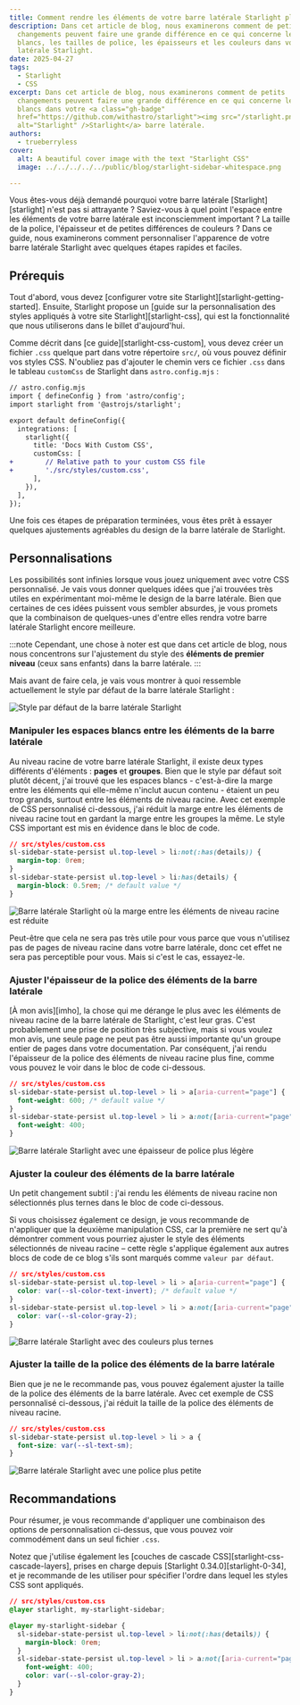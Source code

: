```yaml
---
title: Comment rendre les éléments de votre barre latérale Starlight plus attrayants
description: Dans cet article de blog, nous examinerons comment de petits
  changements peuvent faire une grande différence en ce qui concerne les espaces
  blancs, les tailles de police, les épaisseurs et les couleurs dans votre barre
  latérale Starlight.
date: 2025-04-27
tags:
  - Starlight
  - CSS
excerpt: Dans cet article de blog, nous examinerons comment de petits
  changements peuvent faire une grande différence en ce qui concerne les espaces
  blancs dans votre <a class="gh-badge"
  href="https://github.com/withastro/starlight"><img src="/starlight.png"
  alt="Starlight" />Starlight</a> barre latérale.
authors:
  - trueberryless
cover:
  alt: A beautiful cover image with the text "Starlight CSS"
  image: ../../../../../public/blog/starlight-sidebar-whitespace.png

---
```


Vous êtes-vous déjà demandé pourquoi votre barre latérale \[Starlight]\[starlight] n'est pas si attrayante ? Saviez-vous à quel point l'espace entre les éléments de votre barre latérale est inconsciemment important ? La taille de la police, l'épaisseur et de petites différences de couleurs ? Dans ce guide, nous examinerons comment personnaliser l'apparence de votre barre latérale Starlight avec quelques étapes rapides et faciles.

## Prérequis

Tout d'abord, vous devez \[configurer votre site Starlight]\[starlight-getting-started]. Ensuite, Starlight propose un \[guide sur la personnalisation des styles appliqués à votre site Starlight]\[starlight-css], qui est la fonctionnalité que nous utiliserons dans le billet d'aujourd'hui.

Comme décrit dans \[ce guide]\[starlight-css-custom], vous devez créer un fichier `.css` quelque part dans votre répertoire `src/`, où vous pouvez définir vos styles CSS. N'oubliez pas d'ajouter le chemin vers ce fichier `.css` dans le tableau `customCss` de Starlight dans `astro.config.mjs` :

```diff lang="js"
// astro.config.mjs
import { defineConfig } from 'astro/config';
import starlight from '@astrojs/starlight';

export default defineConfig({
  integrations: [
    starlight({
      title: 'Docs With Custom CSS',
      customCss: [
+        // Relative path to your custom CSS file
+        './src/styles/custom.css',
      ],
    }),
  ],
});
```

Une fois ces étapes de préparation terminées, vous êtes prêt à essayer quelques ajustements agréables du design de la barre latérale de Starlight.

## Personnalisations

Les possibilités sont infinies lorsque vous jouez uniquement avec votre CSS personnalisé. Je vais vous donner quelques idées que j'ai trouvées très utiles en expérimentant moi-même le design de la barre latérale. Bien que certaines de ces idées puissent vous sembler absurdes, je vous promets que la combinaison de quelques-unes d'entre elles rendra votre barre latérale Starlight encore meilleure.

:::note
Cependant, une chose à noter est que dans cet article de blog, nous nous concentrons sur l'ajustement du style des **éléments de premier niveau** (ceux sans enfants) dans la barre latérale.
:::

Mais avant de faire cela, je vais vous montrer à quoi ressemble actuellement le style par défaut de la barre latérale Starlight :

![Style par défaut de la barre latérale Starlight](../../../../assets/sidebar-css/no-css.png)

### Manipuler les espaces blancs entre les éléments de la barre latérale

Au niveau racine de votre barre latérale Starlight, il existe deux types différents d'éléments : **pages** et **groupes**. Bien que le style par défaut soit plutôt décent, j'ai trouvé que les espaces blancs - c'est-à-dire la marge entre les éléments qui elle-même n'inclut aucun contenu - étaient un peu trop grands, surtout entre les éléments de niveau racine. Avec cet exemple de CSS personnalisé ci-dessous, j'ai réduit la marge entre les éléments de niveau racine tout en gardant la marge entre les groupes la même. Le style CSS important est mis en évidence dans le bloc de code.

```css {3} showLineNumbers=false
// src/styles/custom.css
sl-sidebar-state-persist ul.top-level > li:not(:has(details)) {
  margin-top: 0rem;
}
sl-sidebar-state-persist ul.top-level > li:has(details) {
  margin-block: 0.5rem; /* default value */
}
```

![Barre latérale Starlight où la marge entre les éléments de niveau racine est réduite](../../../../assets/sidebar-css/whitespaces.png)

Peut-être que cela ne sera pas très utile pour vous parce que vous n'utilisez pas de pages de niveau racine dans votre barre latérale, donc cet effet ne sera pas perceptible pour vous. Mais si c'est le cas, essayez-le.

### Ajuster l'épaisseur de la police des éléments de la barre latérale

\[À mon avis]\[imho], la chose qui me dérange le plus avec les éléments de niveau racine de la barre latérale de Starlight, c'est leur gras. C'est probablement une prise de position très subjective, mais si vous voulez mon avis, une seule page ne peut pas être aussi importante qu'un groupe entier de pages dans votre documentation. Par conséquent, j'ai rendu l'épaisseur de la police des éléments de niveau racine plus fine, comme vous pouvez le voir dans le bloc de code ci-dessous.

```css {6} showLineNumbers=false
// src/styles/custom.css
sl-sidebar-state-persist ul.top-level > li > a[aria-current="page"] {
  font-weight: 600; /* default value */
}
sl-sidebar-state-persist ul.top-level > li > a:not([aria-current="page"]) {
  font-weight: 400;
}
```

![Barre latérale Starlight avec une épaisseur de police plus légère](../../../../assets/sidebar-css/font-weight.png)

### Ajuster la couleur des éléments de la barre latérale

Un petit changement subtil : j'ai rendu les éléments de niveau racine non sélectionnés plus ternes dans le bloc de code ci-dessous.

Si vous choisissez également ce design, je vous recommande de n'appliquer que la deuxième manipulation CSS, car la première ne sert qu'à démontrer comment vous pourriez ajuster le style des éléments sélectionnés de niveau racine – cette règle s'applique également aux autres blocs de code de ce blog s'ils sont marqués comme `valeur par défaut`.

```css {6} showLineNumbers=false
// src/styles/custom.css
sl-sidebar-state-persist ul.top-level > li > a[aria-current="page"] {
  color: var(--sl-color-text-invert); /* default value */
}
sl-sidebar-state-persist ul.top-level > li > a:not([aria-current="page"]) {
  color: var(--sl-color-gray-2);
}
```

![Barre latérale Starlight avec des couleurs plus ternes](../../../../assets/sidebar-css/color.png)

### Ajuster la taille de la police des éléments de la barre latérale

Bien que je ne le recommande pas, vous pouvez également ajuster la taille de la police des éléments de la barre latérale. Avec cet exemple de CSS personnalisé ci-dessous, j'ai réduit la taille de la police des éléments de niveau racine.

```css {3} showLineNumbers=false
// src/styles/custom.css
sl-sidebar-state-persist ul.top-level > li > a {
  font-size: var(--sl-text-sm);
}
```

![Barre latérale Starlight avec une police plus petite](../../../../assets/sidebar-css/font-size.png)

## Recommandations

Pour résumer, je vous recommande d'appliquer une combinaison des options de personnalisation ci-dessus, que vous pouvez voir commodément dans un seul fichier `.css`.

Notez que j'utilise également les \[couches de cascade CSS]\[starlight-css-cascade-layers], prises en charge depuis \[Starlight 0.34.0]\[starlight-0-34], et je recommande de les utiliser pour spécifier l'ordre dans lequel les styles CSS sont appliqués.

```css showLineNumbers=false
// src/styles/custom.css
@layer starlight, my-starlight-sidebar;

@layer my-starlight-sidebar {
  sl-sidebar-state-persist ul.top-level > li:not(:has(details)) {
    margin-block: 0rem;
  }
  sl-sidebar-state-persist ul.top-level > li > a:not([aria-current="page"]) {
    font-weight: 400;
    color: var(--sl-color-gray-2);
  }
}
```

[starlight]: https://starlight.astro.build

[starlight-getting-started]: https://starlight.astro.build/getting-started/

[starlight-css]: https://starlight.astro.build/guides/css-and-tailwind/

[starlight-css-custom]: https://starlight.astro.build/guides/css-and-tailwind/#custom-css-styles

[starlight-css-cascade-layers]: https://starlight.astro.build/guides/css-and-tailwind/#cascade-layers

[starlight-0-34]: https://github.com/withastro/starlight/releases/tag/%40astrojs%2Fstarlight%400.34.0

[imho]: https://en.wiktionary.org/wiki/IMHO
